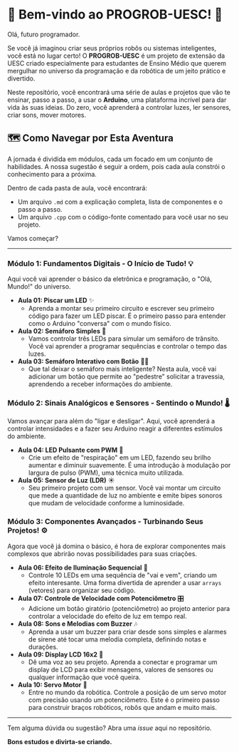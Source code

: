 # 🤖 Bem-vindo ao PROGROB-UESC! 🚀

Olá, futuro programador.

Se você já imaginou criar seus próprios robôs ou sistemas inteligentes, você está no lugar certo! O **PROGROB-UESC** é um projeto de extensão da UESC criado especialmente para estudantes de Ensino Médio que querem mergulhar no universo da programação e da robótica de um jeito prático e divertido.

Neste repositório, você encontrará uma série de aulas e projetos que vão te ensinar, passo a passo, a usar o **Arduino**, uma plataforma incrível para dar vida às suas ideias. Do zero, você aprenderá a controlar luzes, ler sensores, criar sons, mover motores.

## 🗺️ Como Navegar por Esta Aventura

A jornada é dividida em módulos, cada um focado em um conjunto de habilidades. A nossa sugestão é seguir a ordem, pois cada aula constrói o conhecimento para a próxima.

Dentro de cada pasta de aula, você encontrará:
* Um arquivo `.md` com a explicação completa, lista de componentes e o passo a passo.
* Um arquivo `.cpp` com o código-fonte comentado para você usar no seu projeto.

Vamos começar?

---

### **Módulo 1: Fundamentos Digitais - O Início de Tudo!** 💡

Aqui você vai aprender o básico da eletrônica e programação, o "Olá, Mundo!" do universo.

* **Aula 01: Piscar um LED** ✨
    * Aprenda a montar seu primeiro circuito e escrever seu primeiro código para fazer um LED piscar. É o primeiro passo para entender como o Arduino "conversa" com o mundo físico.
* **Aula 02: Semáforo Simples** 🚦
    * Vamos controlar três LEDs para simular um semáforo de trânsito. Você vai aprender a programar sequências e controlar o tempo das luzes.
* **Aula 03: Semáforo Interativo com Botão** 🚶‍♂️
    * Que tal deixar o semáforo mais inteligente? Nesta aula, você vai adicionar um botão que permite ao "pedestre" solicitar a travessia, aprendendo a receber informações do ambiente.

### **Módulo 2: Sinais Analógicos e Sensores - Sentindo o Mundo!** 🌡️

Vamos avançar para além do "ligar e desligar". Aqui, você aprenderá a controlar intensidades e a fazer seu Arduino reagir a diferentes estímulos do ambiente.

* **Aula 04: LED Pulsante com PWM** 💚
    * Crie um efeito de "respiração" em um LED, fazendo seu brilho aumentar e diminuir suavemente. É uma introdução à modulação por largura de pulso (PWM), uma técnica muito utilizada.
* **Aula 05: Sensor de Luz (LDR)** ☀️
    * Seu primeiro projeto com um sensor. Você vai montar um circuito que mede a quantidade de luz no ambiente e emite bipes sonoros que mudam de velocidade conforme a luminosidade.

### **Módulo 3: Componentes Avançados - Turbinando Seus Projetos!** ⚙️

Agora que você já domina o básico, é hora de explorar componentes mais complexos que abrirão novas possibilidades para suas criações.

* **Aula 06: Efeito de Iluminação Sequencial** 🚗
    * Controle 10 LEDs em uma sequência de "vai e vem", criando um efeito interesante. Uma forma divertida de aprender a usar `arrays` (vetores) para organizar seu código.
* **Aula 07: Controle de Velocidade com Potenciômetro** 🎛️
    * Adicione um botão giratório (potenciômetro) ao projeto anterior para controlar a velocidade do efeito de luz em tempo real.
* **Aula 08: Sons e Melodias com Buzzer** 🎶
    * Aprenda a usar um buzzer para criar desde sons simples e alarmes de sirene até tocar uma melodia completa, definindo notas e durações.
* **Aula 09: Display LCD 16x2** 🧾
    * Dê uma voz ao seu projeto. Aprenda a conectar e programar um display de LCD para exibir mensagens, valores de sensores ou qualquer informação que você queira.
* **Aula 10: Servo Motor** 💪
    * Entre no mundo da robótica. Controle a posição de um servo motor com precisão usando um potenciômetro. Este é o primeiro passo para construir braços robóticos, robôs que andam e muito mais.

---

Tem alguma dúvida ou sugestão? Abra uma *issue* aqui no repositório.

**Bons estudos e divirta-se criando.**